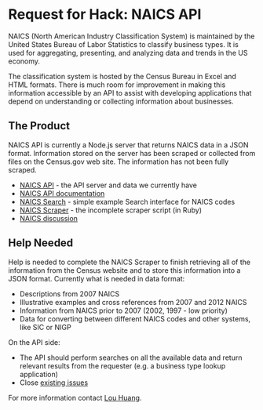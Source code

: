 Request for Hack: NAICS API
========
NAICS (North American Industry Classification System) is maintained by the United States Bureau of Labor Statistics to classify business types. It is used for aggregating, presenting, and analyzing data and trends in the US economy.

The classification system is hosted by the Census Bureau in Excel  and HTML formats. There is much room for improvement in making this information accessible by an API to assist with developing applications that depend on understanding or collecting information about businesses. 

## The Product

NAICS API is currently a Node.js server that returns NAICS data in a JSON format. Information stored on the server has been scraped or collected from files on the Census.gov web site. The information has not been fully scraped.

* [NAICS API](https://github.com/louh/naics-api) - the API server and data we currently have
* [NAICS API documentation](http://docs.naicsapi.apiary.io/)
* [NAICS Search](https://github.com/louh/naics-search) - simple example Search interface for NAICS codes
* [NAICS Scraper](https://github.com/daguar/naics-scraper/) - the incomplete scraper script (in Ruby)
* [NAICS discussion](https://github.com/dobtco/NAICS/issues/1)

## Help Needed

Help is needed to complete the NAICS Scraper to finish retrieving all of the information from the Census website and to store this information into a JSON format. Currently what is needed in data format:

* Descriptions from 2007 NAICS
* Illustrative examples and cross references from 2007 and 2012 NAICS
* Information from NAICS prior to 2007 (2002, 1997 - low priority)
* Data for converting between different NAICS codes and other systems, like SIC or NIGP

On the API side:

* The API should perform searches on all the available data and return relevant results from the requester (e.g. a business type lookup application)
* Close [existing issues](https://github.com/louh/naics-api/issues?state=open)

For more information contact [Lou Huang](mailto:lou@codeforamerica.org).
